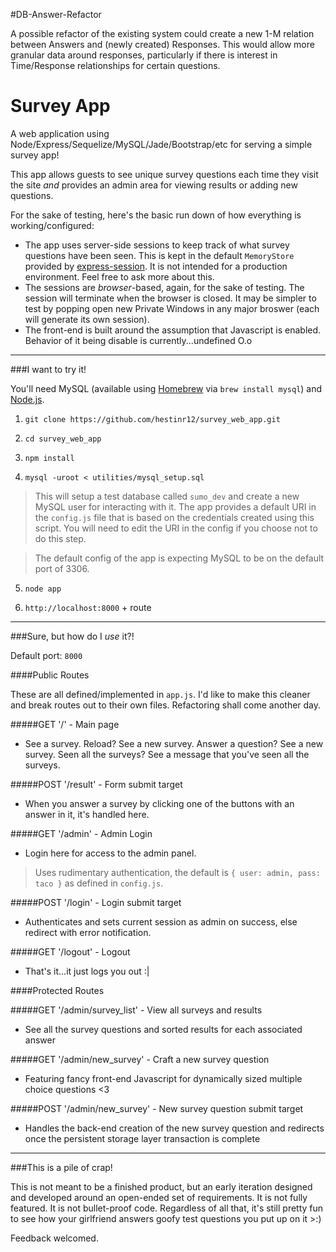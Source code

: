#DB-Answer-Refactor

A possible refactor of the existing system could create a new 1-M relation between Answers and (newly created) Responses. This would allow more granular data around responses, particularly if there is interest in Time/Response relationships for certain questions.






# Survey App
A web application using Node/Express/Sequelize/MySQL/Jade/Bootstrap/etc for serving a simple survey app!

This app allows guests to see unique survey questions each time they visit the site *and* provides an admin area for viewing results or adding new questions.

For the sake of testing, here's the basic run down of how everything is working/configured:
  * The app uses server-side sessions to keep track of what survey questions have been seen. This is kept in the default `MemoryStore` provided by [express-session](https://www.npmjs.com/package/express-session). It is not intended for a production environment. Feel free to ask more about this.
  * The sessions are *browser*-based, again, for the sake of testing. The session will terminate when the browser is closed. It may be simpler to test by popping open new Private Windows in any major broswer (each will generate its own session).
  * The front-end is built around the assumption that Javascript is enabled. Behavior of it being disable is currently...undefined O.o

---

###I want to try it!

You'll need MySQL (available using [Homebrew](http://brew.sh) via `brew install mysql`) and [Node.js](https://nodejs.org/en/download/).

1. `git clone https://github.com/hestinr12/survey_web_app.git`

2. `cd survey_web_app`

3. `npm install`

4. `mysql -uroot < utilities/mysql_setup.sql`
  > This will setup a test database called `sumo_dev` and create a new MySQL user for interacting with it. The app provides a default URI in the `config.js` file that is based on the credentials created using this script. You will need to edit the URI in the config if you choose not to do this step.
  
  > The default config of the app is expecting MySQL to be on the default port of 3306.

5. `node app`

6. `http://localhost:8000` + route

---

###Sure, but how do I *use* it?!


Default port: `8000`

####Public Routes

These are all defined/implemented in `app.js`. I'd like to make this cleaner and break routes out to their own files. Refactoring shall come another day.

#####GET '/' - Main page
  * See a survey. Reload? See a new survey. Answer a question? See a new survey. Seen all the surveys? See a message that you've seen all the surveys.

#####POST '/result' - Form submit target
  * When you answer a survey by clicking one of the buttons with an answer in it, it's handled here.

#####GET '/admin' - Admin Login
  * Login here for access to the admin panel.
  
  > Uses rudimentary authentication, the default is `{ user: admin, pass: taco }` as defined in `config.js`.
  
#####POST '/login' - Login submit target
  * Authenticates and sets current session as admin on success, else redirect with error notification.
  
#####GET '/logout' - Logout
  * That's it...it just logs you out :|
  
####Protected Routes

#####GET '/admin/survey_list' - View all surveys and results
  * See all the survey questions and sorted results for each associated answer
  
#####GET '/admin/new_survey' - Craft a new survey question
  * Featuring fancy front-end Javascript for dynamically sized multiple choice questions <3
  
#####POST '/admin/new_survey' - New survey question submit target
  * Handles the back-end creation of the new survey question and redirects once the persistent storage layer transaction is complete
  
  
---

###This is a pile of crap!

This is not meant to be a finished product, but an early iteration designed and developed around an open-ended set of requirements. It is not fully featured. It is not bullet-proof code. Regardless of all that, it's still pretty fun to see how your girlfriend answers goofy test questions you put up on it >:)

Feedback welcomed.
